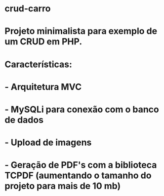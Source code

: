 # crud-carro

# Projeto minimalista para exemplo de um CRUD em PHP.

# Características:

# - Arquitetura MVC
# - MySQLi para conexão com o banco de dados
# - Upload de imagens
# - Geração de PDF's com a biblioteca TCPDF (aumentando o tamanho do projeto para mais de 10 mb)
